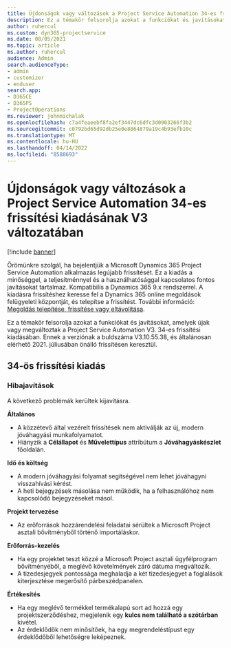 ```yaml
---
title: Újdonságok vagy változások a Project Service Automation 34-es frissítési kiadásának V3 változatában
description: Ez a témakör felsorolja azokat a funkciókat és javításokat, amelyek elérhetők a Project Service Automation V3. 34-os frissítési kiadásában.
author: ruhercul
ms.custom: dyn365-projectservice
ms.date: 08/05/2021
ms.topic: article
ms.author: ruhercul
audience: Admin
search.audienceType:
- admin
- customizer
- enduser
search.app:
- D365CE
- D365PS
- ProjectOperations
ms.reviewer: johnmichalak
ms.openlocfilehash: c7a4feaeebf8fa2ef3447dc6dfc3d0903266f3b2
ms.sourcegitcommit: c0792bd65d92db25e0e8864879a19c4b93efb10c
ms.translationtype: MT
ms.contentlocale: hu-HU
ms.lasthandoff: 04/14/2022
ms.locfileid: "8588693"
---
```

# <a name="whats-new-or-changed-in-project-service-automation-update-release-34-v3"></a>Újdonságok vagy változások a Project Service Automation 34-es frissítési kiadásának V3 változatában

[!include [banner](../includes/psa-now-project-operations.md)]

Örömünkre szolgál, ha bejelentjük a Microsoft Dynamics 365 Project Service Automation alkalmazás legújabb frissítését. Ez a kiadás a minőséggel, a teljesítménnyel és a használhatósággal kapcsolatos fontos javításokat tartalmaz. Kompatibilis a Dynamics 365 9.x rendszerrel. A kiadásra frissítéshez keresse fel a Dynamics 365 online megoldások felügyeleti központját, és telepítse a frissítést. További információ: [Megoldás telepítése, frissítése vagy eltávolítása](/power-platform/admin/install-remove-preferred-solution).

Ez a témakör felsorolja azokat a funkciókat és javításokat, amelyek újak vagy megváltoztak a Project Service Automation V3. 34-es frissítési kiadásában. Ennek a verziónak a buldszáma V3.10.55.38, és általánosan elérhető 2021. júliusában önálló frissítésen keresztül.

## <a name="update-release-34"></a>34-ös frissítési kiadás

### <a name="bug-fixes"></a>Hibajavítások
A következő problémák kerültek kijavításra.

**Általános**

- A közzétevő által vezérelt frissítések nem aktiválják az új, modern jóváhagyási munkafolyamatot.
- Hiányzik a **Célállapot** és **Művelettípus** attribútum a **Jóváhagyáskészlet** főoldalán.

**Idő és költség**

- A modern jóváhagyási folyamat segítségével nem lehet jóváhagyni visszahívási kérést.
- A heti bejegyzések másolása nem működik, ha a felhasználóhoz nem kapcsolódó bejegyzéseket másol.

**Projekt tervezése**

- Az erőforrások hozzárendelési feladatai sérültek a Microsoft Project asztali bővítményből történő importáláskor.

**Erőforrás-kezelés**

- Ha egy projektet teszt közzé a Microsoft Project asztali ügyfélprogram bővítményéből, a meglévő követelmények záró dátuma megváltozik.
- A tizedesjegyek pontossága meghaladja a két tizedesjegyet a foglalások kiterjesztése megerősítő párbeszédpanelen.

**Értékesítés**

- Ha egy meglévő termékkel termékalapú sort ad hozzá egy projektszerződéshez, megjelenik egy **kulcs nem található a szótárban** kivétel.
- Az érdeklődők nem minősítőek, ha egy megrendeléstípust egy érdeklődőből lehetőségre leképeznek.
